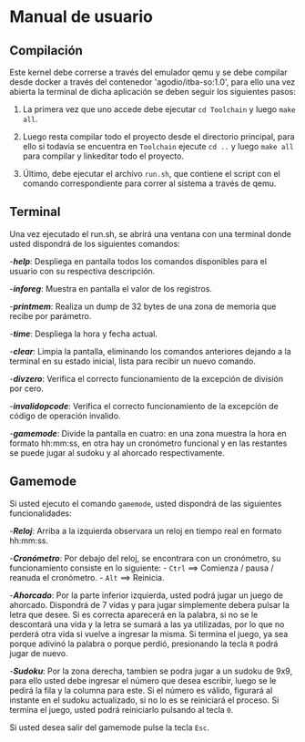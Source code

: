 # Manual de usuario #

## Compilación
Este kernel debe correrse a través del emulador qemu y se debe compilar desde docker a través del contenedor 'agodio/itba-so:1.0', para ello una vez abierta la terminal de dicha aplicación se deben seguir los siguientes pasos:

1. La primera vez que uno accede debe ejecutar `cd Toolchain` y luego `make all`.

2. Luego resta compilar todo el proyecto desde el directorio principal, para ello si todavia se encuentra en `Toolchain` ejecute `cd ..` y luego `make all` para compilar y linkeditar todo el proyecto. 

3. Último, debe ejecutar el archivo `run.sh`, que contiene el script con el comando correspondiente para correr al sistema a través de qemu.


## Terminal

Una vez ejecutado el run.sh, se abrirá una ventana con una terminal donde usted dispondrá de los siguientes comandos:

-***help***: Despliega en pantalla todos los comandos disponibles para el usuario con su respectiva descripción.

-***inforeg***: Muestra en pantalla el valor de los registros.

-***printmem***: Realiza un dump de 32 bytes de una zona de memoria que recibe por parámetro. 

-***time***: Despliega la hora y fecha actual.

-***clear***: Limpia la pantalla, eliminando los comandos anteriores dejando a la terminal en su estado inicial, lista para recibir un nuevo comando.

-***divzero***: Verifica el correcto funcionamiento de la excepción de división por cero.

-***invalidopcode***: Verifica el correcto funcionamiento de la excepción de código de operación invalido.

-***gamemode***: Divide la pantalla en cuatro: en una zona muestra la hora en formato hh:mm:ss, en otra hay un cronómetro funcional y en las restantes se puede jugar al sudoku y al ahorcado respectivamente.


## Gamemode

Si usted ejecuto el comando `gamemode`, usted dispondrá de las siguientes funcionalidades:

-***Reloj***: Arriba a la izquierda observara un reloj en tiempo real en formato hh:mm:ss.

-***Cronómetro***: Por debajo del reloj, se encontrara con un cronómetro, su funcionamiento consiste en lo siguiente:
	- `Ctrl` ==> Comienza / pausa / reanuda el cronómetro.
	- `Alt` ==> Reinicia.

-***Ahorcado***: Por la parte inferior izquierda, usted podrá jugar un juego de ahorcado. Dispondrá de 7 vidas y para jugar simplemente debera pulsar la letra que desee. Si es correcta aparecerá en la palabra, si no se le descontará una vida y la letra se sumará a las ya utilizadas, por lo que no perderá otra vida si vuelve a ingresar la misma.
Si termina el juego, ya sea porque adivinó la palabra o porque perdió, presionando la tecla `R` podrá jugar de nuevo.

-***Sudoku***: Por la zona derecha, tambien se podra jugar a un sudoku de 9x9, para ello usted debe ingresar el número que desea escribir, luego se le pedirá la fila y la columna para este. Si el número es válido, figurará al instante en el sudoku actualizado, si no lo es se reiniciará el proceso.
	Si termina el juego, usted podrá reiniciarlo pulsando al tecla `0`.

Si usted desea salir del gamemode pulse la tecla `Esc`.



